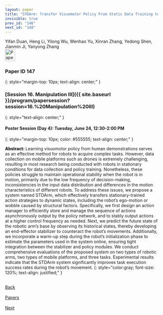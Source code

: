 ```yaml
---
layout: paper
title: "STDArm: Transfer Visuomotor Policy From Static Data Training to Dynamic Robot Manipulation"
invisible: true
prev_id: "146"
next_id: "148"
---
```

<div class="paper-authors">
  <div class="paper-author-box">
    <div class="paper-author-name">Yifan Duan, Heng Li, Yilong Wu, Wenhao Yu, Xinran Zhang, Yedong Shen, Jianmin Ji, Yanyong Zhang</div>
    <div class="paper-author-uni"></div>
  </div>
</div>

<div class="paper-pdf">
  <div>
    <a href="https://www.roboticsproceedings.org/rss21/p147.pdf" title="Download PDF" target="_blank">
      <img src="{{ site.baseurl }}/images/paper_link_cardinal_red.png" alt="Paper PDF" width="33" height="40" />
    </a>
  </div>
</div>

### Paper ID 147
{: style="margin-top: 10px; text-align: center;" }

### [Session 16. Manipulation III]({{ site.baseurl }}/program/papersession?session=16.%20Manipulation%20III)
{: style="text-align: center;" }

#### Poster Session (Day 4): Tuesday, June 24, 12:30-2:00 PM
{: style="margin-top: 10px; color: #555555; text-align: center;" }

<b style="color: black;">Abstract: </b>Learning visuomotor policy from human demonstrations serves as an effective method for robots to acquire complex tasks. However, data collection on mobile platforms such as drones is extremely challenging, resulting in most research being conducted with robots in stationary conditions for data collection and policy training. Nonetheless, these policies struggle to maintain operational stability when the robot is in motion, primarily due to the low frequency of decision-making, inconsistencies in the input data distribution and differences in the motion characteristics of different robots. To address these issues, we propose a system named STDArm, which effectively transfers stationary-trained action strategies to dynamic states, including the robot’s ego-motion or wobble caused by structural factors. Specifically, we first design an action manager to efficiently store and manage the sequence of actions asynchronously output by the policy network, and to stably output actions at a higher control frequency as needed. Next, we predict the future state of the robotic arm’s base by observing its historical states, thereby developing an end-effector stabilizer to counteract the robot’s movements. Additionally, we incorporate a warm-up step during the robot’s initialization phase to estimate the parameters used in the system online, ensuring tight integration between the stabilizer and policy modules. We conduct comprehensive evaluations of the proposed system on two types of robotic arms, two types of mobile platforms, and three tasks. Experimental results indicate that the STDArm system significantly improves task execution success rates during the robot’s movement.
{: style="color:gray; font-size: 120%; text-align: justified;" }

<div class="paper-menu">
  <div class="paper-menu-inner">
    <a href="{{ site.baseurl }}/program/papers/146/" title="Previous Paper">
            <div class="paper-menu-icon">
                <i class="fa fa-chevron-left"></i><br>
                <span class="paper-menu-label">Back</span>
            </div>
        </a>
    <a href="{{ site.baseurl }}/program/papers" title="All Papers">
      <div class="paper-menu-icon">
        <i class="fa fa-list"></i><br>
        <span class="paper-menu-label">Papers</span>
      </div>
    </a>
    <a href="{{ site.baseurl }}/program/papers/148/" title="Next Paper">
            <div class="paper-menu-icon">
                <i class="fa fa-chevron-right"></i><br>
                <span class="paper-menu-label">Next</span>
            </div>
        </a>
  </div>
</div>
